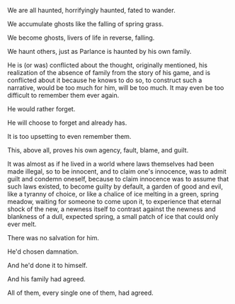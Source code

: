 We are all haunted, horrifyingly haunted, fated to wander.

We accumulate ghosts like the falling of spring grass.

We become ghosts, livers of life in reverse, falling.

We haunt others, just as Parlance is haunted by his own family.

He is (or was) conflicted about the thought, originally mentioned, his realization of the absence of family from the story of his game, and is conflicted about it because he knows to do so, to construct such a narrative, would be too much for him, will be too much. It may even be too difficult to remember them ever again.

He would rather forget.

He will choose to forget and already has.

It is too upsetting to even remember them.

This, above all, proves his own agency, fault, blame, and guilt.

It was almost as if he lived in a world where laws themselves had been made illegal, so to be innocent, and to claim one's innocence, was to admit guilt and condemn oneself, because to claim innocence was to assume that such laws existed, to become guilty by default, a garden of good and evil, like a tyranny of choice, or like a chalice of ice melting in a green, spring meadow, waiting for someone to come upon it, to experience that eternal shock of the new, a newness itself to contrast against the newness and blankness of a dull, expected spring, a small patch of ice that could only ever melt.

There was no salvation for him.

He'd chosen damnation.

And he'd done it to himself.

And his family had agreed.

All of them, every single one of them, had agreed.